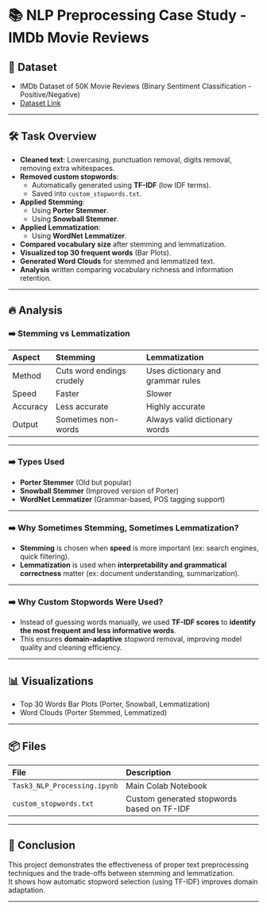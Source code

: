 # 📚 NLP Preprocessing Case Study - IMDb Movie Reviews


## 📂 Dataset

- IMDb Dataset of 50K Movie Reviews (Binary Sentiment Classification - Positive/Negative)
- [Dataset Link](https://www.kaggle.com/datasets/lakshmi25npathi/imdb-dataset-of-50k-movie-reviews)

---

## 🛠️ Task Overview

- **Cleaned text**: Lowercasing, punctuation removal, digits removal, removing extra whitespaces.
- **Removed custom stopwords**:
  - Automatically generated using **TF-IDF** (low IDF terms).
  - Saved into `custom_stopwords.txt`.
- **Applied Stemming**:
  - Using **Porter Stemmer**.
  - Using **Snowball Stemmer**.
- **Applied Lemmatization**:
  - Using **WordNet Lemmatizer**.
- **Compared vocabulary size** after stemming and lemmatization.
- **Visualized top 30 frequent words** (Bar Plots).
- **Generated Word Clouds** for stemmed and lemmatized text.
- **Analysis** written comparing vocabulary richness and information retention.

---

## 🔥 Analysis

### ➡️ Stemming vs Lemmatization

| Aspect | Stemming | Lemmatization |
|:---|:---|:---|
| Method | Cuts word endings crudely | Uses dictionary and grammar rules |
| Speed | Faster | Slower |
| Accuracy | Less accurate | Highly accurate |
| Output | Sometimes non-words | Always valid dictionary words |

---

### ➡️ Types Used

- **Porter Stemmer** (Old but popular)
- **Snowball Stemmer** (Improved version of Porter)
- **WordNet Lemmatizer** (Grammar-based, POS tagging support)

---

### ➡️ Why Sometimes Stemming, Sometimes Lemmatization?

- **Stemming** is chosen when **speed** is more important (ex: search engines, quick filtering).
- **Lemmatization** is used when **interpretability and grammatical correctness** matter (ex: document understanding, summarization).

---

### ➡️ Why Custom Stopwords Were Used?

- Instead of guessing words manually, we used **TF-IDF scores** to **identify the most frequent and less informative words**.
- This ensures **domain-adaptive** stopword removal, improving model quality and cleaning efficiency.

---

## 📊 Visualizations

- Top 30 Words Bar Plots (Porter, Snowball, Lemmatization)
- Word Clouds (Porter Stemmed, Lemmatized)

---

## 📦 Files

| File | Description |
|:---|:---|
| `Task3_NLP_Processing.ipynb` | Main Colab Notebook |
| `custom_stopwords.txt` | Custom generated stopwords based on TF-IDF |

---

## 🚀 Conclusion

This project demonstrates the effectiveness of proper text preprocessing techniques and the trade-offs between stemming and lemmatization.  
It shows how automatic stopword selection (using TF-IDF) improves domain adaptation.

---

